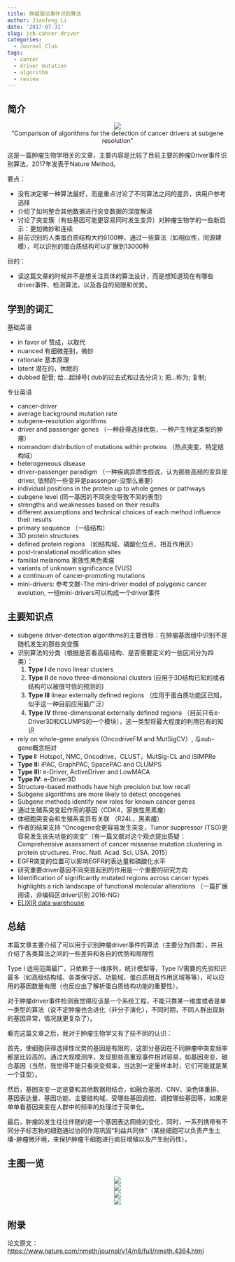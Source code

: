 ```yaml
---
title: 肿瘤驱动事件识别算法
author: Jianfeng Li
date: '2017-07-31'
slug: jcb-cancer-driver
categories:
  - Journal Club
tags:
  - cancer
  - driver mutation
  - algorithm
  - review
---
```



## 简介

<div align=center>
<img src='https://github.com/Miachol/Writing-material/raw/master/blog/images/2017-07-31-jcb-nm-cancer-driver/cover.png'>
<br/>
“Comparison of algorithms for the detection of cancer drivers at subgene resolution”
</div>

这是一篇肿瘤生物学相关的文章，主要内容是比较了目前主要的肿瘤Driver事件识别算法，2017年发表于Nature Method。

要点：

- 没有决定哪一种算法最好，而是重点讨论了不同算法之间的差异，供用户参考选择
- 介绍了如何整合其他数据进行突变数据的深度解读
- 讨论了突变簇（有些基因可能更容易同时发生变异）对肿瘤生物学的一些新启示：更加微妙和连续
- 目前识别的人类蛋白质结构大约6100种，通过一些算法（如相似性，同源建模），可以识别的蛋白质结构可以扩展到13000种

目的：

- 读这篇文章的时候并不是想关注具体的算法设计，而是想知道现在有哪些driver事件、检测算法，以及各自的局限和优势。

## 学到的词汇

基础英语

- in favor of 赞成，以取代
- nuanced 有细微差别，微妙
- rationale 基本原理
- latent 潜在的，休眠的
- dubbed 配音; 给…起绰号( dub的过去式和过去分词 ); 把…称为; 复制;


专业英语

- cancer-driver
- average background mutation rate
- subgene-resolution algorithms
- driver and passenger genes （一种获得选择优势，一种产生特定类型的肿瘤）
- nonrandom distribution of mutations within proteins （热点突变、特定结构域）
- heterogeneous disease
- driver–passenger paradigm （一种疾病异质性假说，认为那些高频的变异是driver, 低频的一些变异是passenger-没那么重要）
- individual positions in the protein up to whole genes or pathways
- subgene level (同一基因的不同突变导致不同的表型)
- strengths and weaknesses based on their results
- different assumptions and technical choices of each method influence their results
- primary sequence （一级结构）
- 3D protein structures
- defined protein regions （如结构域、磷酸化位点、相互作用区）
- post-translational modification sites
- familial melanoma 家族性黑色素瘤
- variants of unknown significance (VUS)
- a continuum of cancer-promoting mutations
- mini-drivers: 参考文献-The mini-driver model of polygenic cancer evolution, 一组mini-drivers可以构成一个driver事件

## 主要知识点

- subgene driver-detection algorithms的主要目标：在肿瘤基因组中识别不是随机发生的那些突变簇
- 识别算法的分类（根据是否看高级结构、是否需要定义的一些区间分为四类）：
	1. **Type I** de novo linear clusters
	2. **Type II** de novo three-dimensional clusters (应用于3D结构已知的或者结构可以被很可信的预测的)
	3. **Type III** linear externally defined regions （应用于蛋白质功能区已知，似乎这一种目前应用最广泛）
	4. **Type IV** three-dimensional externally defined regions （目前只有e-Driver3D和CLUMPS的一个模块），这一类型将最大程度的利用已有的知识
- rely on whole-gene analysis (OncodriveFM and MutSigCV）, 与sub-gene概念相对
- **Type I:** Hotspot, NMC, Oncodrive，CLUST，MutSig-CL and iSIMPRe
- **Type II:** iPAC, GraphPAC, SpacePAC and CLUMPS
- **Type III:** e-Driver, ActiveDriver and LowMACA
- **Type IV:** e-Driver3D
- Structure-based methods have high precision but low recall
- Subgene algorithms are more likely to detect oncogenes
- Subgene methods identify new roles for known cancer genes
- 通过生殖系突变起作用的基因（CDK4，家族性黑素瘤）
- 体细胞突变会和生殖系变异有关联 （R24L，黑素瘤）
- 作者的结果支持 “Oncogene会更容易发生突变，Tumor suppressor (TSG)更容易发生丧失功能的突变”（有一篇文献对这个观点提出质疑：Comprehensive assessment of cancer missense mutation clustering in protein structures. Proc. Natl. Acad. Sci. USA. 2015）
- EGFR突变的位置可以影响EGFR的表达量和磷酸化水平
- 研究重要driver基因不同突变起到的作用是一个重要的研究方向
- Identification of significantly mutated regions across cancer types highlights a rich landscape of functional molecular alterations （一篇扩展阅读，非编码区driver识别 2016-NG）
- [ELIXIR data warehouse](http://elixir.bsc.es)

## 总结

本篇文章主要介绍了可以用于识别肿瘤driver事件的算法（主要分为四类），并且介绍了各类算法之间的一些差异和各自的优势和局限性

Type I 适用范围最广，只依赖于一维序列，统计模型等，Type IV需要的先验知识最多（如高级结构域、各类保守区、功能域、蛋白质相互作用区域等等），可以应用的基因数量有限（也反应出了解析蛋白质结构功能的重要性）。

对于肿瘤driver事件检测我觉得应该是一个系统工程，不能只靠某一维度或者是单一类型的算法（说不定肿瘤也会进化（非分子演化），不同时期，不同人群出现新的基因异常，情况就更复杂了）。

看完这篇文章之后，我对于肿瘤生物学又有了些不同的认识：

首先，使细胞获得选择性优势的基因是有限的，这部分基因在不同肿瘤中突变频率都是比较高的。通过大规模测序，发现那些高重现事件相对容易，如基因突变、融合基因（当然，我觉得不能只看突变频率，当达到一定量样本时，它们可能就是某一个亚型）。

然后，基因突变一定是要和其他数据相结合，如融合基因、CNV、染色体重排、基因表达量、基因功能、主要结构域、受哪些基因调控、调控哪些基因等，如果是单单看基因突变在人群中的频率的处理过于简单化。

最后，肿瘤的发生往往伴随的是一个基因表达网络的变化，同时，一系列携带有不同分子标志物的细胞通过协同作用巩固“利益共同体”（某些细胞可以负责产生土壤-肿瘤微环境，来保护肿瘤干细胞进行疯狂增殖以及产生耐药性）。

## 主图一览
<div align=center>
<img src='https://github.com/Miachol/Writing-material/raw/master/blog/images/2017-07-31-jcb-nm-cancer-driver/figure1.png'>
<br/>
<img src='https://github.com/Miachol/Writing-material/raw/master/blog/images/2017-07-31-jcb-nm-cancer-driver/figure2.png'>
<br/>
<img src='https://github.com/Miachol/Writing-material/raw/master/blog/images/2017-07-31-jcb-nm-cancer-driver/figure3.png'>
<br/>
<img src='https://github.com/Miachol/Writing-material/raw/master/blog/images/2017-07-31-jcb-nm-cancer-driver/figure4.png'>
</div>

## 附录

论文原文：https://www.nature.com/nmeth/journal/v14/n8/full/nmeth.4364.html
